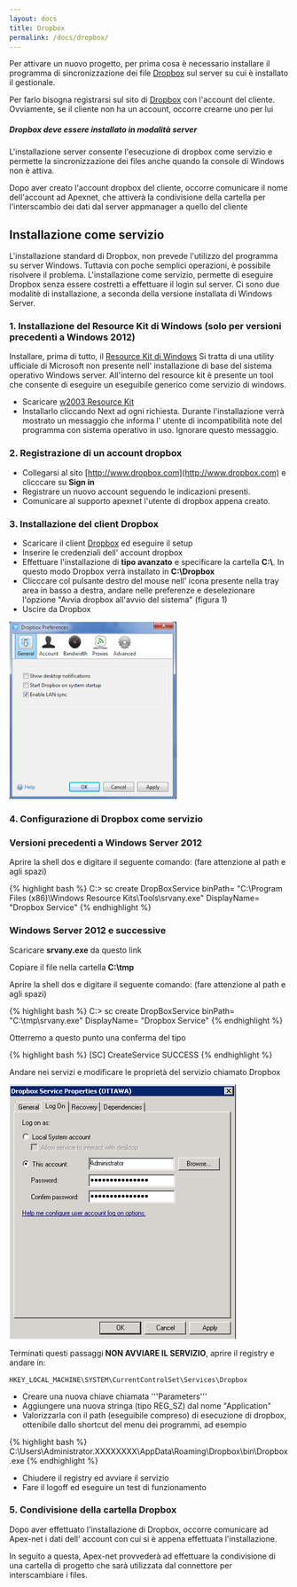 ```yaml
---
layout: docs
title: Dropbox
permalink: /docs/dropbox/
---
```

Per attivare un nuovo progetto, per prima cosa è necessario installare il programma di sincronizzazione dei file [Dropbox](http://www.dropbox.com/) sul server su cui è installato il gestionale.

Per farlo bisogna registrarsi sul sito di [Dropbox](http://www.dropbox.com/) con l'account del cliente. Ovviamente, se il cliente non ha un account, occorre crearne uno per lui

<div class="note info">
  <h5>Dropbox deve essere installato in modalità server</h5>
  <p>L'installazione server consente l'esecuzione di dropbox come servizio e permette la sincronizzazione dei files anche quando la console di Windows non è attiva.</p>
</div>

Dopo aver creato l'account dropbox del cliente, occorre comunicare il nome dell'account ad Apexnet, che attiverà la condivisione della cartella per l'interscambio dei dati dal server appmanager a quello del cliente

## Installazione come servizio

L'installazione standard di Dropbox, non prevede l'utilizzo del programma su server Windows. Tuttavia con poche semplici operazioni, è possibile risolvere il problema.
L'installazione come servizio, permette di eseguire Dropbox senza essere costretti a  effettuare il login sul server.
Ci sono due modalitè di installazione, a seconda della versione installata di Windows Server.  

### 1. Installazione del Resource Kit di Windows (solo per versioni precedenti a Windows 2012) 

Installare, prima di tutto, il [Resource Kit di Windows](http://www.microsoft.com/en-us/download/confirmation.aspx?id=17657)
Si tratta di una utility ufficiale di Microsoft non presente nell' installazione di base del sistema operativo Windows server.
All'interno del resource kit è presente un tool che consente di eseguire un eseguibile generico come servizio di windows.

* Scaricare [w2003 Resource Kit](http://www.microsoft.com/en-us/download/confirmation.aspx?id=17657)
* Installarlo cliccando Next ad ogni richiesta. Durante l'installazione verrà mostrato un messaggio che informa l' utente di incompatibilità note del programma con sistema operativo in uso. Ignorare questo messaggio.

### 2. Registrazione di un account dropbox

* Collegarsi al sito [http://www.dropbox.com](http://www.dropbox.com) e clicccare su **Sign in**
* Registrare un nuovo account seguendo le indicazioni presenti.
* Comunicare al supporto apexnet l'utente di dropbox appena creato.

### 3. Installazione del client Dropbox

* Scaricare il client [Dropbox](https://www.dropbox.com/downloading) ed eseguire il setup
* Inserire le credenziali dell' account dropbox
* Effettuare l'installazione di **tipo avanzato** e specificare la cartella **C:\\**. In questo modo Dropbox verrà installato in **C:\Dropbox**
* Clicccare col pulsante destro del mouse nell' icona presente nella tray area in basso a destra, andare nelle preferenze e deselezionare l'opzione "Avvia dropbox all'avvio del sistema" (figura 1)
* Uscire da Dropbox

![](/docs/dropbox_properties.png)

### 4. Configurazione di Dropbox come servizio

### Versioni precedenti a Windows Server 2012
Aprire la shell dos e digitare il seguente comando: (fare attenzione al path e agli spazi)

{% highlight bash %}
  C:\> sc create DropBoxService binPath= "C:\Program Files (x86)\Windows Resource Kits\Tools\srvany.exe" DisplayName= "Dropbox Service"
{% endhighlight %}

### Windows Server 2012 e successive

Scaricare **srvany.exe** da questo link

Copiare il file nella cartella **C:\tmp**

Aprire la shell dos e digitare il seguente comando: (fare attenzione al path e agli spazi)

{% highlight bash %}
  C:\> sc create DropBoxService binPath= "C:\tmp\srvany.exe" DisplayName= "Dropbox Service"
{% endhighlight %}


Otterremo a questo punto una conferma del tipo

{% highlight bash %}
  [SC] CreateService SUCCESS
{% endhighlight %}

Andare nei servizi e modificare le proprietà del servizio chiamato Dropbox

![](/docs/dropbox_service.png)

Terminati questi passaggi **NON AVVIARE IL SERVIZIO**, aprire il registry e andare in:

	HKEY_LOCAL_MACHINE\SYSTEM\CurrentControlSet\Services\Dropbox

* Creare una nuova chiave chiamata '''Parameters'''
* Aggiungere una nuova stringa (tipo REG_SZ) dal nome "Application"
* Valorizzarla con il path (eseguibile compreso) di esecuzione di dropbox, ottenibile dallo shortcut del menu dei programmi, ad esempio

{% highlight bash %}
  C:\Users\Administrator.XXXXXXXX\AppData\Roaming\Dropbox\bin\Dropbox.exe
{% endhighlight %}

* Chiudere il registry ed avviare il servizio
* Fare il logoff ed eseguire un test di funzionamento

### 5. Condivisione della cartella Dropbox

Dopo aver effettuato l'installazione di Dropbox, occorre comunicare ad Apex-net i dati dell' account con cui si è appena effettuata l'installazione.

In seguito a questa, Apex-net provvederà ad effettuare la condivisione di una cartella di progetto che sarà utilizzata dal connettore per interscambiare i files.

<!--
Attivazione del progetto
------------------------
Ci deve essere comunicata la lista nominativa delle persone che dovranno utilizzare l'applicazione.
I dati che ci servono, per ogni persona, sono i seguenti:

* Nome
* Cognome
* Indirizzo di posta
* Tipo di licenza da attivare (es: Information, Orders, ecc..)

In seguito all'attivazione di queste informazioni, verranno inviate le credenziali per l'accesso ai singoli utenti.

Installazione connettore
------------------------
Solo alla fine dei precedenti passi, si può procedere con l'installazione del connettore.
L'installazione è semplicissima:

* Devi scompattare uno zip con alcune dll nella cartella di Business ed eseguire il programma (BNIEIBUS).
* Dopo averlo eseguito vai nel registro di business e imposta la cartella dropbox di interscambio dati.
* Ricorda poi di schedulare il file .bub per l'export dei dati (l'export una volta al giorno massimo 2. l'import anche ogni 10 minuti)

Fare riferimento all'articolo

-->
